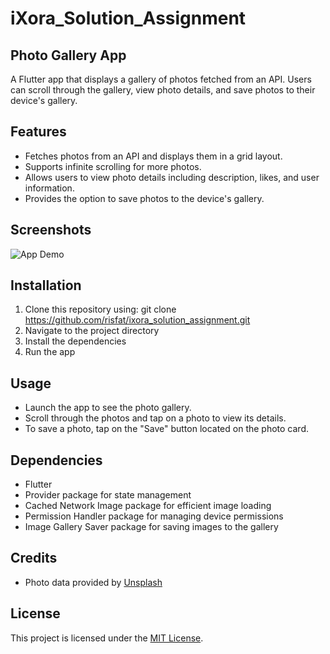# iXora_Solution_Assignment

## Photo Gallery App

A Flutter app that displays a gallery of photos fetched from an API. Users can scroll through the gallery, view photo details, and save photos to their device's gallery.

## Features

- Fetches photos from an API and displays them in a grid layout.
- Supports infinite scrolling for more photos.
- Allows users to view photo details including description, likes, and user information.
- Provides the option to save photos to the device's gallery.

## Screenshots

![App Demo](url)

## Installation

1. Clone this repository using: git clone https://github.com/risfat/ixora_solution_assignment.git
2. Navigate to the project directory
3. Install the dependencies
4. Run the app



## Usage

- Launch the app to see the photo gallery.
- Scroll through the photos and tap on a photo to view its details.
- To save a photo, tap on the "Save" button located on the photo card.

## Dependencies

- Flutter
- Provider package for state management
- Cached Network Image package for efficient image loading
- Permission Handler package for managing device permissions
- Image Gallery Saver package for saving images to the gallery

## Credits

- Photo data provided by [Unsplash](https://unsplash.com/)

## License

This project is licensed under the [MIT License](LICENSE).






